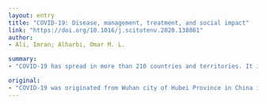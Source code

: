 ```yaml
---
layout: entry
title: "COVID-19: Disease, management, treatment, and social impact"
link: "https://doi.org/10.1016/j.scitotenv.2020.138861"
author:
- Ali, Imran; Alharbi, Omar M. L.

summary:
- "COVID-19 has spread in more than 210 countries and territories. It is a viral disease due to the Severe Acute Respiratory Syndrome Coronavirus 2 (SARS-CoV-2) virus. About 2.2 million people have been infected with more than 0.15 million deaths globally. The United States of America is the most affected country with the highest patients of about 0.7 million. There is no treatment of this disease, but prevention and management are the best options."

original:
- "COVID-19 was originated from Wuhan city of Hubei Province in China in December 2019. Since then it has spread in more than 210 countries and territories. It is a viral disease due to the Severe Acute Respiratory Syndrome Coronavirus 2 (SARS-CoV-2) virus. The patients show flu-like symptoms with a dry cough, sore throat, high fever, and breathing problems. The disease due to SARS-CoV-2 was named as COVID-19. About 2.2 million people have been infected with more than 0.15 million deaths globally. The United States of America is the most affected country with the highest patients of about 0.7 million. Despite great efforts, there is no treatment of this disease. However, prevention and management are the best options. This article describes SARS-CoV-2, disease, prevention and management, treatment and social impact on society. It was analyzed that a combination of antiviral drugs with hydroxyl-chloroquine and azithromycin (with the consultation of a medical practitioner) may be the best option to treat the patients, depending on the patient's conditions and symptoms. However, Unani therapy may be useful along with allopathic treatment. It is urgently advised and requested that all the persons should follow the preventive measures, managements and quarantine strictly without any religious discrepancy otherwise the situation may be the worst. Also, there is an urgent requirement to educate our new generation for science and technology to fight against any such disaster in future; if any. There is no need to be panic and proper prevention and management are essential to combat this disease. This article may be useful to create awareness among the public, to prevent, manage and treat COVID-19."
---
```


